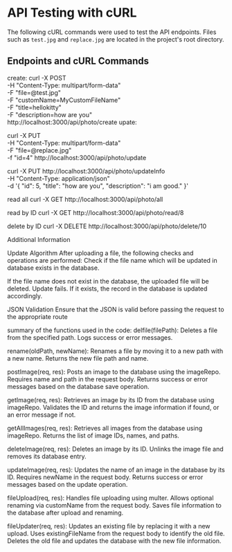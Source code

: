 # API Testing with cURL

The following cURL commands were used to test the API endpoints. Files such as `test.jpg` and `replace.jpg` are located in the project's root directory.

## Endpoints and cURL Commands




create:
curl -X POST \
  -H "Content-Type: multipart/form-data" \
  -F "file=@test.jpg" \
  -F "customName=MyCustomFileName" \
  -F "title=hellokitty" \
  -F "description=how are you" \
  http://localhost:3000/api/photo/create
upate:

curl -X PUT \
  -H "Content-Type: multipart/form-data" \
  -F "file=@replace.jpg" \
  -f "id=4"
   http://localhost:3000/api/photo/update

curl -X PUT http://localhost:3000/api/photo/updateInfo \
-H "Content-Type: application/json" \
-d '{
  "id": 5,
  "title": "how are you",
  "description": "i am good."
}'   

read all
curl -X GET http://localhost:3000/api/photo/all

read by ID
curl -X GET http://localhost:3000/api/photo/read/8

delete by ID
curl -X DELETE http://localhost:3000/api/photo/delete/10

Additional Information

Update Algorithm
After uploading a file, the following checks and operations are performed:
Check if the file name which will be updated in database exists in the database.

If the file name does not exist in the database, the uploaded file will be deleted. Update fails.
If it exists, the record in the database is updated accordingly.

JSON Validation
Ensure that the JSON is valid before passing the request to the appropriate route


 summary of the functions used in the code:
delfile(filePath):
Deletes a file from the specified path.
Logs success or error messages.

rename(oldPath, newName):
Renames a file by moving it to a new path with a new name.
Returns the new file path and name.

postImage(req, res):
Posts an image to the database using the imageRepo.
Requires name and path in the request body.
Returns success or error messages based on the database save operation.

getImage(req, res):
Retrieves an image by its ID from the database using imageRepo.
Validates the ID and returns the image information if found, or an error message if not.

getAllImages(req, res):
Retrieves all images from the database using imageRepo.
Returns the list of image IDs, names, and paths.

deleteImage(req, res):
Deletes an image by its ID.
Unlinks the image file and removes its database entry.

updateImage(req, res):
Updates the name of an image in the database by its ID.
Requires newName in the request body.
Returns success or error messages based on the update operation.

fileUpload(req, res):
Handles file uploading using multer.
Allows optional renaming via customName from the request body.
Saves file information to the database after upload and renaming.

fileUpdater(req, res):
Updates an existing file by replacing it with a new upload.
Uses existingFileName from the request body to identify the old file.
Deletes the old file and updates the database with the new file information.